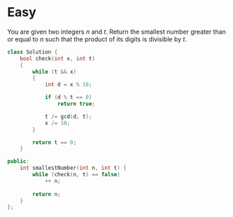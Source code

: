 # Easy

You are given two integers $n$ and $t$. Return the smallest number greater than or equal to $n$ such that the product of its digits is divisible by $t$.

```cpp
class Solution {
    bool check(int x, int t)
    {
        while (t && x)
        {
            int d = x % 10;

            if (d % t == 0)
                return true;

            t /= gcd(d, t);
            x /= 10;
        }

        return t == 0;
    }

public:
    int smallestNumber(int n, int t) {
        while (check(n, t) == false)
            ++ n;
        
        return n;
    }
};
```
